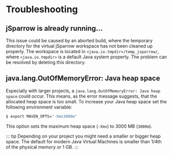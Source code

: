 # Troubleshooting

## jSparrow is already running...

This issue could be caused by an aborted build, where the temporary directory for the virtual jSparrow workspace has not been cleaned up properly. The workspace is located in `<java.io.tmpdir>/temp_jsparrow/`, where `<java.io.tmpdir>` is a default Java system property.
The problem can be resolved by deleting this directory.

## java.lang.OutOfMemoryError: Java heap space
Especially with larger projects, a `java.lang.OutOfMemoryError: Java heap space` could occur.
This means, as the error message suggests, that the allocated heap space is too small.
To increase your Java heap space set the following environment variable:
```bash
$ export MAVEN_OPTS="-Xmx3000m"
```
This option sets the maximum heap space (`-Xmx`) to 3000 MB (`3000m`).

::: tip
Depending on your project you might need a smaller or bigger heap space. The default for modern Java Virtual Machines is smaller than 1/4th of the physical memory or 1 GB.
:::